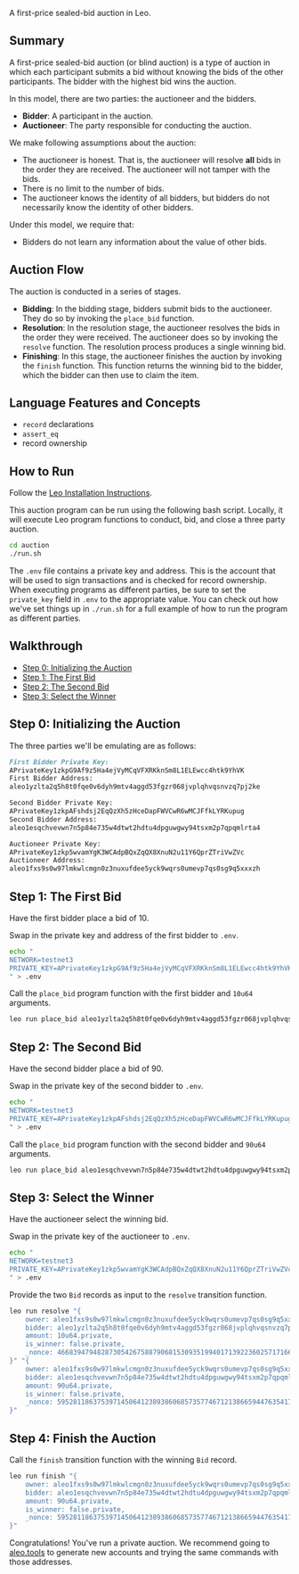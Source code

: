<!-- # 🏛️ Blind Auction -->

A first-price sealed-bid auction in Leo.

## Summary

A first-price sealed-bid auction (or blind auction) is a type of auction in which each participant submits a bid without knowing the bids of the other participants.
The bidder with the highest bid wins the auction.

In this model, there are two parties: the auctioneer and the bidders.
- **Bidder**: A participant in the auction.
- **Auctioneer**: The party responsible for conducting the auction.

We make following assumptions about the auction:
- The auctioneer is honest. That is, the auctioneer will resolve **all** bids in the order they are received. The auctioneer will not tamper with the bids.
- There is no limit to the number of bids.
- The auctioneer knows the identity of all bidders, but bidders do not necessarily know the identity of other bidders.

Under this model, we require that:
- Bidders do not learn any information about the value of other bids.

## Auction Flow

The auction is conducted in a series of stages.
- **Bidding**: In the bidding stage, bidders submit bids to the auctioneer. They do so by invoking the `place_bid` function.
- **Resolution**:  In the resolution stage, the auctioneer resolves the bids in the order they were received. The auctioneer does so by invoking the `resolve` function. The resolution process produces a single winning bid.
- **Finishing**: In this stage, the auctioneer finishes the auction by invoking the `finish` function. This function returns the winning bid to the bidder, which the bidder can then use to claim the item.

## Language Features and Concepts
- `record` declarations
- `assert_eq`
- record ownership

## How to Run

Follow the [Leo Installation Instructions](https://developer.aleo.org/leo/installation).

This auction program can be run using the following bash script. Locally, it will execute Leo program functions to conduct, bid, and close a three party auction.

```bash
cd auction
./run.sh
```

The `.env` file contains a private key and address. This is the account that will be used to sign transactions and is checked for record ownership. When executing programs as different parties, be sure to set the `private_key` field in `.env` to the appropriate value. You can check out how we've set things up in `./run.sh` for a full example of how to run the program as different parties.

## Walkthrough

* [Step 0: Initializing the Auction](#step0)
* [Step 1: The First Bid](#step1)
* [Step 2: The Second Bid](#step2)
* [Step 3: Select the Winner](#step3)

## <a id="step0"></a> Step 0: Initializing the Auction

The three parties we'll be emulating are as follows:

```markdown
First Bidder Private Key:  
APrivateKey1zkpG9Af9z5Ha4ejVyMCqVFXRKknSm8L1ELEwcc4htk9YhVK
First Bidder Address: 
aleo1yzlta2q5h8t0fqe0v6dyh9mtv4aggd53fgzr068jvplqhvqsnvzq7pj2ke

Second Bidder Private Key:
APrivateKey1zkpAFshdsj2EqQzXh5zHceDapFWVCwR6wMCJFfkLYRKupug
Second Bidder Address:
aleo1esqchvevwn7n5p84e735w4dtwt2hdtu4dpguwgwy94tsxm2p7qpqmlrta4

Auctioneer Private Key:
APrivateKey1zkp5wvamYgK3WCAdpBQxZqQX8XnuN2u11Y6QprZTriVwZVc
Auctioneer Address:
aleo1fxs9s0w97lmkwlcmgn0z3nuxufdee5yck9wqrs0umevp7qs0sg9q5xxxzh
```

## <a id="step1"></a> Step 1: The First Bid

Have the first bidder place a bid of 10. 

Swap in the private key and address of the first bidder to `.env`.

```bash
echo "
NETWORK=testnet3
PRIVATE_KEY=APrivateKey1zkpG9Af9z5Ha4ejVyMCqVFXRKknSm8L1ELEwcc4htk9YhVK
" > .env
```

Call the `place_bid` program function with the first bidder and `10u64` arguments.

```bash
leo run place_bid aleo1yzlta2q5h8t0fqe0v6dyh9mtv4aggd53fgzr068jvplqhvqsnvzq7pj2ke 10u64
```

## <a id="step2"></a> Step 2: The Second Bid

Have the second bidder place a bid of 90.

Swap in the private key of the second bidder to `.env`.

```bash
echo "
NETWORK=testnet3
PRIVATE_KEY=APrivateKey1zkpAFshdsj2EqQzXh5zHceDapFWVCwR6wMCJFfkLYRKupug
" > .env
```

Call the `place_bid` program function with the second bidder and `90u64` arguments.

```bash
leo run place_bid aleo1esqchvevwn7n5p84e735w4dtwt2hdtu4dpguwgwy94tsxm2p7qpqmlrta4 90u64
```

## <a id="step3"></a> Step 3: Select the Winner

Have the auctioneer select the winning bid.

Swap in the private key of the auctioneer to `.env`.

```bash
echo "
NETWORK=testnet3
PRIVATE_KEY=APrivateKey1zkp5wvamYgK3WCAdpBQxZqQX8XnuN2u11Y6QprZTriVwZVc
" > .env
```

Provide the two `Bid` records as input to the `resolve` transition function.

```bash 
leo run resolve "{
    owner: aleo1fxs9s0w97lmkwlcmgn0z3nuxufdee5yck9wqrs0umevp7qs0sg9q5xxxzh.private,
    bidder: aleo1yzlta2q5h8t0fqe0v6dyh9mtv4aggd53fgzr068jvplqhvqsnvzq7pj2ke.private,
    amount: 10u64.private,
    is_winner: false.private,
    _nonce: 4668394794828730542675887906815309351994017139223602571716627453741502624516group.public
}" "{
    owner: aleo1fxs9s0w97lmkwlcmgn0z3nuxufdee5yck9wqrs0umevp7qs0sg9q5xxxzh.private,
    bidder: aleo1esqchvevwn7n5p84e735w4dtwt2hdtu4dpguwgwy94tsxm2p7qpqmlrta4.private,
    amount: 90u64.private,
    is_winner: false.private,
    _nonce: 5952811863753971450641238938606857357746712138665944763541786901326522216736group.public
}"
```

## <a id="step4"></a> Step 4: Finish the Auction

Call the `finish` transition function with the winning `Bid` record.

```bash 
leo run finish "{
    owner: aleo1fxs9s0w97lmkwlcmgn0z3nuxufdee5yck9wqrs0umevp7qs0sg9q5xxxzh.private,
    bidder: aleo1esqchvevwn7n5p84e735w4dtwt2hdtu4dpguwgwy94tsxm2p7qpqmlrta4.private,
    amount: 90u64.private,
    is_winner: false.private,
    _nonce: 5952811863753971450641238938606857357746712138665944763541786901326522216736group.public
}"
```

Congratulations! You've run a private auction. We recommend going to [aleo.tools](https://aleo.tools) to generate new accounts and trying the same commands with those addresses.
